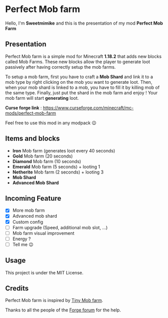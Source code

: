 
# Perfect Mob farm
Hello, I'm **Sweetmimike** and this is the presentation of my mod **Perfect Mob Farm**

## Presentation

Perfect Mob farm is a simple mod for Minecraft **1.18.2** that adds new blocks called Mob Farms. These new blocks allow the player to generate loot passively after having correctly setup the mob farms.

To setup a mob farm, first you have to craft a **Mob Shard** and link it to a mob type by right clicking on the mob you want to generate loot. Then, when your mob shard is linked to a mob, you have to fill it by killing mob of the same type. Finally, just put the shard in the mob farm and enjoy ! Your mob farm will start **generating** loot.

**Curse forge link** : https://www.curseforge.com/minecraft/mc-mods/perfect-mob-farm

Feel free to use this mod in any modpack 😉

## Items and blocks

- **Iron** Mob farm (generates loot every 40 seconds)
- **Gold** Mob farm (20 seconds)
- **Diamond** Mob farm (10 seconds)
- **Emerald** Mob farm (5 seconds) + looting 1
- **Netherite** Mob farm (2 seconds) + looting 3
- **Mob Shard**
- **Advanced Mob Shard**

## Incoming Feature
- [X] More mob farm
- [X] Advanced mob shard
- [X] Custom config
- [ ] Farm upgrade (Speed, additional mob slot, ...)
- [ ] Mob farm visual improvement
- [ ] Energy ?
- [ ] Tell me 😉

## Usage
This project is under the MIT License.

## Credits
Perfect Mob farm is inspired by [Tiny Mob farm](https://www.curseforge.com/minecraft/mc-mods/tiny-mob-farm).

Thanks to all the people of the [Forge forum](https://forums.minecraftforge.net/) for the help.

